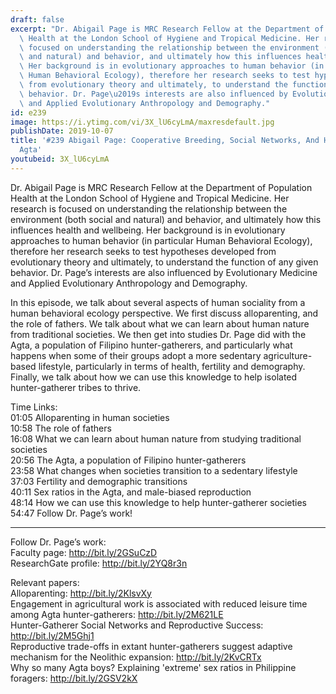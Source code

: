 ```yaml
---
draft: false
excerpt: "Dr. Abigail Page is MRC Research Fellow at the Department of Population\
  \ Health at the London School of Hygiene and Tropical Medicine. Her research is\
  \ focused on understanding the relationship between the environment (both social\
  \ and natural) and behavior, and ultimately how this influences health and wellbeing.\
  \ Her background is in evolutionary approaches to human behavior (in particular\
  \ Human Behavioral Ecology), therefore her research seeks to test hypotheses developed\
  \ from evolutionary theory and ultimately, to understand the function of any given\
  \ behavior. Dr. Page\u2019s interests are also influenced by Evolutionary Medicine\
  \ and Applied Evolutionary Anthropology and Demography."
id: e239
image: https://i.ytimg.com/vi/3X_lU6cyLmA/maxresdefault.jpg
publishDate: 2019-10-07
title: '#239 Abigail Page: Cooperative Breeding, Social Networks, And Health In The
  Agta'
youtubeid: 3X_lU6cyLmA
---
```

Dr. Abigail Page is MRC Research Fellow at the Department of Population Health at the London School of Hygiene and Tropical Medicine. Her research is focused on understanding the relationship between the environment (both social and natural) and behavior, and ultimately how this influences health and wellbeing. Her background is in evolutionary approaches to human behavior (in particular Human Behavioral Ecology), therefore her research seeks to test hypotheses developed from evolutionary theory and ultimately, to understand the function of any given behavior. Dr. Page’s interests are also influenced by Evolutionary Medicine and Applied Evolutionary Anthropology and Demography.

In this episode, we talk about several aspects of human sociality from a human behavioral ecology perspective. We first discuss alloparenting, and the role of fathers. We talk about what we can learn about human nature from traditional societies. We then get into studies Dr. Page did with the Agta, a population of Filipino hunter-gatherers, and particularly what happens when some of their groups adopt a more sedentary agriculture-based lifestyle, particularly in terms of health, fertility and demography. Finally, we talk about how we can use this knowledge to help isolated hunter-gatherer tribes to thrive. 

Time Links:  
01:05  Alloparenting in human societies  
10:58  The role of fathers  
16:08  What we can learn about human nature from studying traditional societies  
20:56  The Agta, a population of Filipino hunter-gatherers  
23:58  What changes when societies transition to a sedentary lifestyle  
37:03  Fertility and demographic transitions  
40:11  Sex ratios in the Agta, and male-biased reproduction  
48:14  How we can use this knowledge to help hunter-gatherer societies  
54:47  Follow Dr. Page’s work!

---

Follow Dr. Page’s work:  
Faculty page: http://bit.ly/2GSuCzD  
ResearchGate profile: http://bit.ly/2YQ8r3n

Relevant papers:  
Alloparenting: http://bit.ly/2KlsvXy  
Engagement in agricultural work is associated with reduced leisure time among Agta hunter-gatherers: http://bit.ly/2M621LE  
Hunter-Gatherer Social Networks and Reproductive Success: http://bit.ly/2M5Ghj1  
Reproductive trade-offs in extant hunter-gatherers suggest adaptive mechanism for the Neolithic expansion: http://bit.ly/2KvCRTx  
Why so many Agta boys? Explaining 'extreme' sex ratios in Philippine foragers: http://bit.ly/2GSV2kX
